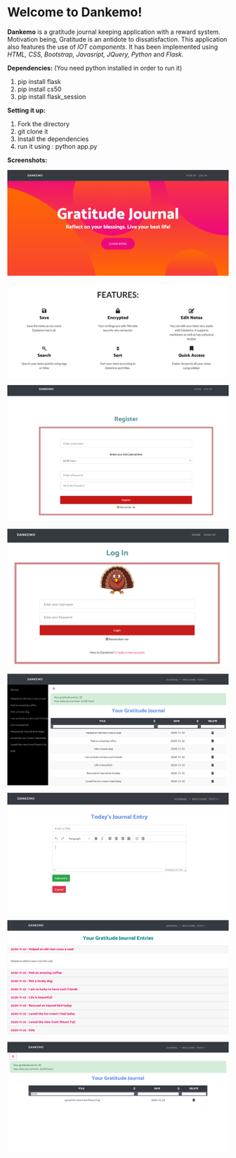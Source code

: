 # Welcome to Dankemo!

**Dankemo** is a gratitude journal keeping application with a reward system. Motivation being, Gratitude is an antidote to dissatisfaction. This application also features the use of *IOT components*. It has been implemented using *HTML, CSS, Bootstrap, Javasript, JQuery, Python* and *Flask*. 

**Dependencies:**
(You need python installed in order to run it)
1) pip install flask
2) pip install cs50
3) pip install flask_session

**Setting it up:**
1) Fork the directory
2) git clone it
3) Install the dependencies
4) run it using : python app.py


**Screenshots:**

![Landing Page](https://raw.githubusercontent.com/Yoddha99/Dankemo/main/Screenshots/qq.PNG)

![Landing Page 2](https://raw.githubusercontent.com/Yoddha99/Dankemo/main/Screenshots/ww.PNG)

![Signup Page](https://raw.githubusercontent.com/Yoddha99/Dankemo/main/Screenshots/ee.PNG)

![Login Page](https://raw.githubusercontent.com/Yoddha99/Dankemo/main/Screenshots/rr.PNG)

![Home Page](https://raw.githubusercontent.com/Yoddha99/Dankemo/main/Screenshots/ss.PNG)

![Add Entry](https://raw.githubusercontent.com/Yoddha99/Dankemo/main/Screenshots/tt.PNG)

![All Entries](https://raw.githubusercontent.com/Yoddha99/Dankemo/main/Screenshots/yy.PNG)

![Active search](https://raw.githubusercontent.com/Yoddha99/Dankemo/main/Screenshots/uu.PNG)
